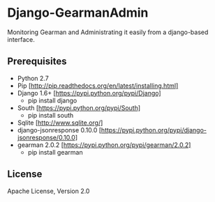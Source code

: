 Django-GearmanAdmin
===================

Monitoring Gearman and Administrating it easily from a django-based interface.

Prerequisites
-------------

- Python 2.7
- Pip [http://pip.readthedocs.org/en/latest/installing.html]
- Django 1.6+ [https://pypi.python.org/pypi/Django]
  * pip install django
- South [https://pypi.python.org/pypi/South]
  * pip install south
- Sqlite [http://www.sqlite.org/]
- django-jsonresponse 0.10.0 [https://pypi.python.org/pypi/django-jsonresponse/0.10.0]
- gearman 2.0.2 [https://pypi.python.org/pypi/gearman/2.0.2]
  * pip install gearman

License
-------
Apache License, Version 2.0 

 
